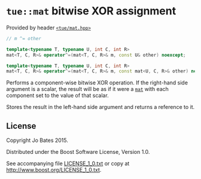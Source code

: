 `tue::mat` bitwise XOR assignment
================================
Provided by header [`<tue/mat.hpp>`](../../headers/mat.md)

```c++
// m ^= other

template<typename T, typename U, int C, int R>
mat<T, C, R>& operator^=(mat<T, C, R>& m, const U& other) noexcept;

template<typename T, typename U, int C, int R>
mat<T, C, R>& operator^=(mat<T, C, R>& m, const mat<U, C, R>& other) noexcept;
```

Performs a component-wise bitwise XOR operation. If the right-hand side argument
is a scalar, the result will be as if it were a [`mat`](../../headers/mat.md)
with each component set to the value of that scalar.

Stores the result in the left-hand side argument and returns a reference to it.

License
-------
Copyright Jo Bates 2015.

Distributed under the Boost Software License, Version 1.0.

See accompanying file [LICENSE_1_0.txt](../../../LICENSE_1_0.txt) or copy at
http://www.boost.org/LICENSE_1_0.txt.
